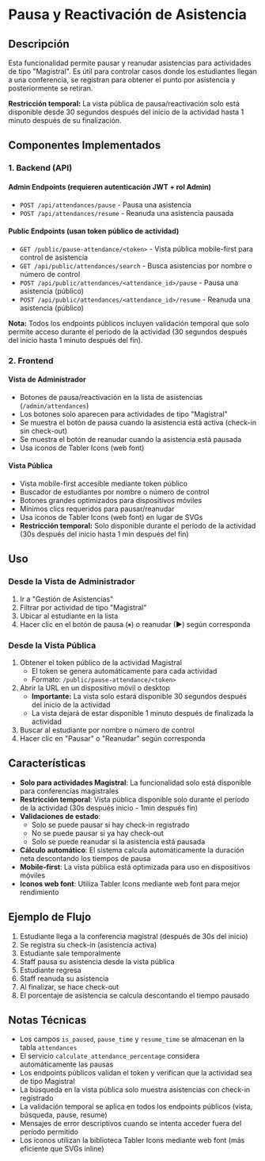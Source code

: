 # Pausa y Reactivación de Asistencia

## Descripción

Esta funcionalidad permite pausar y reanudar asistencias para actividades de tipo "Magistral". Es útil para controlar casos donde los estudiantes llegan a una conferencia, se registran para obtener el punto por asistencia y posteriormente se retiran.

**Restricción temporal:** La vista pública de pausa/reactivación solo está disponible desde 30 segundos después del inicio de la actividad hasta 1 minuto después de su finalización.

## Componentes Implementados

### 1. Backend (API)

#### Admin Endpoints (requieren autenticación JWT + rol Admin)

- `POST /api/attendances/pause` - Pausa una asistencia
- `POST /api/attendances/resume` - Reanuda una asistencia pausada

#### Public Endpoints (usan token público de actividad)

- `GET /public/pause-attendance/<token>` - Vista pública mobile-first para control de asistencia
- `GET /api/public/attendances/search` - Busca asistencias por nombre o número de control
- `POST /api/public/attendances/<attendance_id>/pause` - Pausa una asistencia (público)
- `POST /api/public/attendances/<attendance_id>/resume` - Reanuda una asistencia (público)

**Nota:** Todos los endpoints públicos incluyen validación temporal que solo permite acceso durante el período de la actividad (30 segundos después del inicio hasta 1 minuto después del fin).

### 2. Frontend

#### Vista de Administrador

- Botones de pausa/reactivación en la lista de asistencias (`/admin/attendances`)
- Los botones solo aparecen para actividades de tipo "Magistral"
- Se muestra el botón de pausa cuando la asistencia está activa (check-in sin check-out)
- Se muestra el botón de reanudar cuando la asistencia está pausada
- Usa iconos de Tabler Icons (web font)

#### Vista Pública

- Vista mobile-first accesible mediante token público
- Buscador de estudiantes por nombre o número de control
- Botones grandes optimizados para dispositivos móviles
- Mínimos clics requeridos para pausar/reanudar
- Usa iconos de Tabler Icons (web font) en lugar de SVGs
- **Restricción temporal:** Solo disponible durante el período de la actividad (30s después del inicio hasta 1 min después del fin)

## Uso

### Desde la Vista de Administrador

1. Ir a "Gestión de Asistencias"
2. Filtrar por actividad de tipo "Magistral"
3. Ubicar al estudiante en la lista
4. Hacer clic en el botón de pausa (⏸) o reanudar (▶) según corresponda

### Desde la Vista Pública

1. Obtener el token público de la actividad Magistral
   - El token se genera automáticamente para cada actividad
   - Formato: `/public/pause-attendance/<token>`
2. Abrir la URL en un dispositivo móvil o desktop
   - **Importante:** La vista solo estará disponible 30 segundos después del inicio de la actividad
   - La vista dejará de estar disponible 1 minuto después de finalizada la actividad
3. Buscar al estudiante por nombre o número de control
4. Hacer clic en "Pausar" o "Reanudar" según corresponda

## Características

- **Solo para actividades Magistral**: La funcionalidad solo está disponible para conferencias magistrales
- **Restricción temporal**: Vista pública disponible solo durante el período de la actividad (30s después inicio - 1min después fin)
- **Validaciones de estado**:
  - Solo se puede pausar si hay check-in registrado
  - No se puede pausar si ya hay check-out
  - Solo se puede reanudar si la asistencia está pausada
- **Cálculo automático**: El sistema calcula automáticamente la duración neta descontando los tiempos de pausa
- **Mobile-first**: La vista pública está optimizada para uso en dispositivos móviles
- **Iconos web font**: Utiliza Tabler Icons mediante web font para mejor rendimiento

## Ejemplo de Flujo

1. Estudiante llega a la conferencia magistral (después de 30s del inicio)
2. Se registra su check-in (asistencia activa)
3. Estudiante sale temporalmente
4. Staff pausa su asistencia desde la vista pública
5. Estudiante regresa
6. Staff reanuda su asistencia
7. Al finalizar, se hace check-out
8. El porcentaje de asistencia se calcula descontando el tiempo pausado

## Notas Técnicas

- Los campos `is_paused`, `pause_time` y `resume_time` se almacenan en la tabla `attendances`
- El servicio `calculate_attendance_percentage` considera automáticamente las pausas
- Los endpoints públicos validan el token y verifican que la actividad sea de tipo Magistral
- La búsqueda en la vista pública solo muestra asistencias con check-in registrado
- La validación temporal se aplica en todos los endpoints públicos (vista, búsqueda, pause, resume)
- Mensajes de error descriptivos cuando se intenta acceder fuera del período permitido
- Los iconos utilizan la biblioteca Tabler Icons mediante web font (más eficiente que SVGs inline)
